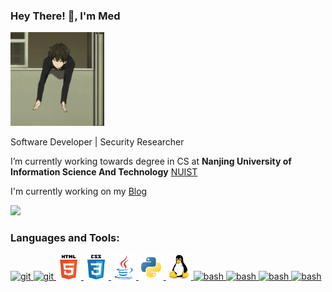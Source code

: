 ### Hey There! 👋, I'm Med

<img src="gif.gif" width="150" />

Software Developer | Security Researcher 

I’m currently working towards degree in CS at **Nanjing University of Information Science And Technology** [NUIST]

I'm currently working on my [Blog]

![](https://komarev.com/ghpvc/?username=your-github-medtty&style=for-the-badge)

<!--![Anurag's GitHub stats](https://github-readme-stats.vercel.app/api?username=medtty&show_icons=true)-->

<h3 align="left">Languages and Tools:</h3>
<p align="left">
    <a href="https://git-scm.com/" target="_blank" rel="noreferrer"> <img src="https://www.vectorlogo.zone/logos/git-scm/git-scm-icon.svg" alt="git" width="40" height="40" /> </a>
    <a href="https://git-scm.com/" target="_blank" rel="noreferrer"> <img src="https://www.vectorlogo.zone/logos/gitbook/gitbook-icon.svg" alt="git" width="40" height="40" /> </a>
    <a href="https://www.w3.org/html/" target="_blank" rel="noreferrer"> <img src="https://raw.githubusercontent.com/devicons/devicon/master/icons/html5/html5-original-wordmark.svg" alt="html5" width="40" height="40" /> </a>
    <a href="https://www.w3schools.com/css/" target="_blank" rel="noreferrer"> <img src="https://raw.githubusercontent.com/devicons/devicon/master/icons/css3/css3-original-wordmark.svg" alt="css3" width="40" height="40" /> </a>
    <a href="https://www.java.com" target="_blank" rel="noreferrer"> <img src="https://raw.githubusercontent.com/devicons/devicon/master/icons/java/java-original.svg" alt="java" width="40" height="40" /> </a>
    <a href="https://www.python.org" target="_blank" rel="noreferrer"> <img src="https://raw.githubusercontent.com/devicons/devicon/master/icons/python/python-original.svg" alt="python" width="40" height="40" /> </a>
    <a href="https://www.linux.org/" target="_blank" rel="noreferrer"> <img src="https://raw.githubusercontent.com/devicons/devicon/master/icons/linux/linux-original.svg" alt="linux" width="40" height="40" /> </a>
    <a href="https://www.nextjs.org" target="_blank" rel="noreferrer"> <img src="https://www.vectorlogo.zone/logos/docker/docker-icon.svg" alt="bash" width="40" height="40" /> </a>
    <a href="https://www.nextjs.org" target="_blank" rel="noreferrer"> <img src="https://www.vectorlogo.zone/logos/nodejs/nodejs-icon.svg" alt="bash" width="40" height="40" /> </a>
    <a href="https://www.nuxtjs.org" target="_blank" rel="noreferrer"> <img src="https://www.vectorlogo.zone/logos/nuxtjs/nuxtjs-icon.svg" alt="bash" width="40" height="40" /> </a>
    <a href="https://www.gnu.org/software/bash/" target="_blank" rel="noreferrer"> <img src="https://www.vectorlogo.zone/logos/gnu_bash/gnu_bash-icon.svg" alt="bash" width="40" height="40" /> </a>
</p>





[Blog]: https://medtty.xyz
[nuist]: https://nuist.edu.cn
